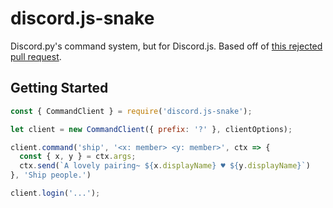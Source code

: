 # discord.js-snake

Discord.py's command system, but for Discord.js. Based off of [this rejected pull request][rejected-pr].

[rejected-pr]: https://github.com/hydrabolt/discord.js/pull/1485

## Getting Started

```js
const { CommandClient } = require('discord.js-snake');

let client = new CommandClient({ prefix: '?' }, clientOptions);

client.command('ship', '<x: member> <y: member>', ctx => {
  const { x, y } = ctx.args;
  ctx.send(`A lovely pairing~ ${x.displayName} ♥️ ${y.displayName}`)
}, 'Ship people.')

client.login('...');
```
